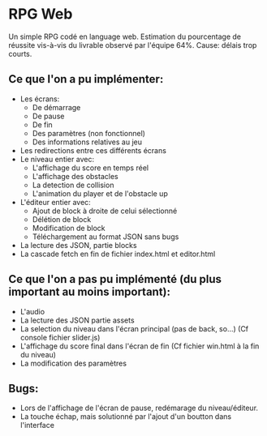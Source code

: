 # RPG Web
Un simple RPG codé en language web.
Estimation du pourcentage de réussite vis-à-vis du livrable observé par l'équipe 64%.
Cause: délais trop courts.

## Ce que l'on a pu implémenter:
- Les écrans:
    - De démarrage
    - De pause
    - De fin
    - Des paramètres (non fonctionnel)
    - Des informations relatives au jeu
- Les redirections entre ces différents écrans
- Le niveau entier avec:
    - L'affichage du score en temps réel
    - L'affichage des obstacles
    - La detection de collision
    - L'animation du player et de l'obstacle up
- L'éditeur entier avec:
    - Ajout de block à droite de celui sélectionné
    - Délétion de block
    - Modification de block
    - Téléchargement au format JSON sans bugs
- La lecture des JSON, partie blocks
- La cascade fetch en fin de fichier index.html et editor.html


## Ce que l'on a pas pu implémenté (du plus important au moins important):
- L'audio
- La lecture des JSON partie assets
- La selection du niveau dans l'écran principal (pas de back, so...) (Cf console fichier slider.js)
- L'affichage du score final dans l'écran de fin (Cf fichier win.html à la fin du niveau)
- La modification des paramètres

## Bugs:
- Lors de l'affichage de l'écran de pause, redémarage du niveau/éditeur.
- La touche échap,  mais solutionné par l'ajout d'un boutton dans l'interface
